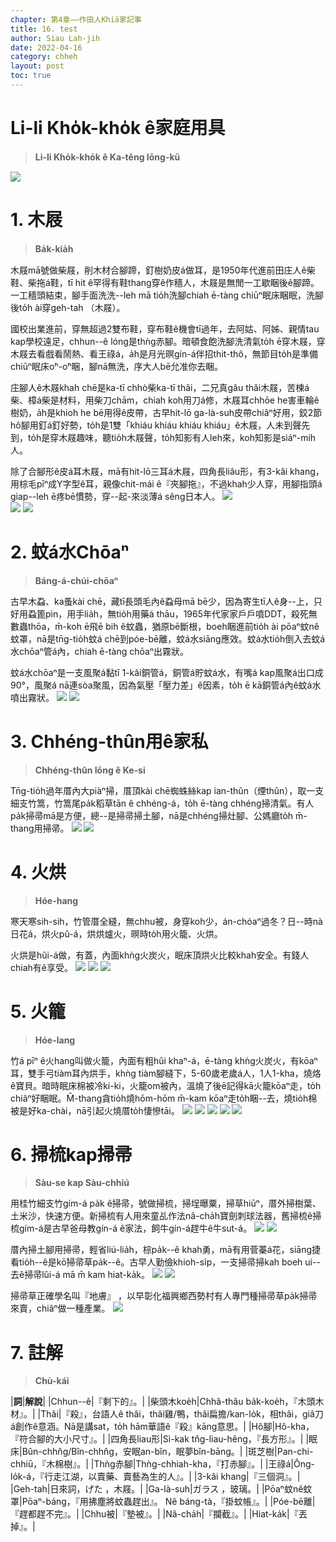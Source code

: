 ```yaml
---
chapter: 第4章——作田人Khiā家記事
title: 16. test
author: Siau Lah-jih
date: 2022-04-16
category: chheh
layout: post
toc: true
---
```


# Li-li Kho̍k-kho̍k ê家庭用具
> **Li-li Kho̍k-kho̍k ê Ka-têng Iōng-kū**

![](../too5/16/16-8-4蠓仔水濺a.jpg)

# 1. 木屐
> **Ba̍k-kia̍h**

木屐mā號做柴屐，削木材合腳蹄，釘樹奶皮á做耳，是1950年代進前田庄人ê柴鞋、柴拖á鞋，tī hit ê罕得有鞋thang穿ê作穡人，木屐是無閒一工歇睏後ê腳蹄。一工穡頭結束，腳手面洗洗--leh mā tio̍h洗腳chiah ē-tàng chiūⁿ眠床睏眠，洗腳後to̍h ài穿geh-tah （木屐）。

國校出業進前，穿無超過2雙布鞋，穿布鞋ê機會tī過年，去阿姑、阿姊、親情tau kap學校遠足，chhun--ê lóng是thǹg赤腳。暗頓食飽洗腳洗清氣to̍h ē穿木屐，穿木屐去看戲看鬧熱、看王祿á，a̍h是月光暝gín-á伴招thit-thô，無節目to̍h是準備chiūⁿ眠床o͘ⁿ-o͘ⁿ睏，腳nā無洗，序大人bē允准你去睏。

庄腳人ê木屐khah chē是ka-tī chhò柴ka-tī thâi，二兄真gâu thâi木屐，苦楝á柴、樟á柴是材料，用柴刀chām，chiah koh用刀á修，木屐耳chhōe he害車輪ê樹奶，a̍h是khioh he bē用得ê皮帶，古早hit-lō ga-là-suh皮帶chiâⁿ好用，鉸2節hô腳用釘á釘好勢，to̍h是1雙「khiáu khiáu khiáu khiáu」ê木屐，人未到聲先到，to̍h是穿木屐趣味，聽tio̍h木屐聲，to̍h知影有人leh來，koh知影是siáⁿ-mih人。

除了合腳形ê皮á耳木屐，mā有hit-lō三耳á木屐，四角長liâu形，有3-kâi khang，用棕毛pīⁿ成Y字型ê耳，親像chit-mái ê『夾腳拖』，不過khah少人穿，用腳指頭á giap--leh ē疼bē慣勢，穿--起-來淡薄á sêng日本人。
![](../too5/16/16-8-1木屐柴屐.jpg)  
![](../too5/16/16-8-2木屐.jpg)
![](../too5/16/16-8-2a木屐柴屐.jpg)

# 2. 蚊á水Chōaⁿ
> **Báng-á-chúi-chōaⁿ**

古早木蝨、ka蚤kài chē，藏tī長頭毛內ê蝨母mā bē少，因為寄生tī人ê身--上，只好用蝨篦pìn，用手lia̍h，無tio̍h用藥á thāu，1965年代家家戶戶噴DDT，殺死無數蟲thōa，m̄-koh ē飛ē bih ê蚊蟲，猶原bē斷根，boeh睏進前tio̍h ài pōaⁿ蚊nê蚊罩，nā是tn̄g-tio̍h蚊á chē到póe-bē離，蚊á水siāng應效。蚊á水tio̍h倒入去蚊á水chōaⁿ管á內，chiah ē-tàng chōaⁿ出霧狀。

蚊á水chōaⁿ是一支風聚á黏tī 1-kâi銅管á，銅管á貯蚊á水，有嘴á kap風聚á出口成90°，風聚á nā連sòa聚風，因為氣壓「壓力差」ê因素，to̍h ē kā銅管á內ê蚊á水噴出霧狀。
![](../too5/16/16-8-3蠓仔水濺忠義.jpg) 
![](../too5/16/16-8-4蠓仔水濺17陳慶芳.jpg)

# 3. Chhéng-thûn用ê家私
> **Chhéng-thûn Iōng ê Ke-si**

Tn̄g-tio̍h過年厝內大piàⁿ掃，厝頂kài chē蜘蛛絲kap ian-thûn（煙thûn），取一支細支竹篙，竹篙尾pa̍k稻草tān ê chhéng-á，to̍h ē-tàng chhéng掃清氣。有人pa̍k掃帚mā是方便，總--是掃帚掃土腳，nā是chhéng掃灶腳、公媽廳to̍h m̄-thang用掃帚。
![](../too5/16/16-8-5筅仔.jpg)
![](../too5/16/16-8-5a筅仔.jpg)


# 4. 火烘
> **Hóe-hang**

寒天寒sih-sih，竹管厝全縫，無chhu被，身穿koh少，án-chóaⁿ過冬？日--時nà日花á，烘火pû-á，烘烘爐火，暝時to̍h用火籠、火烘。

火烘是hûi-á做，有蓋，內面khǹg火炭火，眠床頂烘火比較khah安全。有錢人chiah有ê享受。
![](../too5/16/16-8-6火烘瓷仔.jpg) 
![](../too5/16/16-8-7火烘.jpg) 
![](../too5/16/16-8-8火烘.jpg)


# 5.  火籠
> **Hóe-lang**

竹á pīⁿ ê火hang叫做火籠，內面有粗hûi khaⁿ-á，ē-tàng khǹg火炭火，有kōaⁿ耳，雙手弓tiàm耳內烘手，khǹg tiàm腳縫下，5-60歲老歲á人，1人1-kha，燒烙ê寶貝。暗時眠床棉被冷ki-ki，火籠om被內，溫燒了後ē記得kā火籠kōaⁿ走，to̍h chiâⁿ好睏眠。M̄-thang貪tio̍h燒hōm-hōm m̄-kam kōaⁿ走to̍h睏--去，燒tio̍h棉被是好ka-chài，nā引起火燒厝to̍h悽慘tāi。
![](../too5/16/16-8-9火籠陳慶芳.jpg)
![](../too5/16/16-8-10火籠.jpg)
![](../too5/16/16-8-11火籠.jpg)
![](../too5/16/16-8-12火籠卓瓊幸.jpg)
![](../too5/16/16-8-12a火籠.jpg)

# 6. 掃梳kap掃帚
> **Sàu-se kap Sàu-chhiú**

用桂竹細支竹gím-á pa̍k ê掃帚，號做掃梳，掃埕曝粟，掃草hiūⁿ，厝外掃樹葉、土米沙，快速方便。新掃梳有人用來童乩作法nâ-cha̍h寶劍刺球法器，舊掃梳ê掃梳gím-á是古早爸母教gín-á ê家法，飼牛gín-á趕牛ê牛sut-á。
![](../too5/16/16-8-13掃梳陳松雄.jpg) 
![](../too5/16/16-8-14掃梳陳松雄.jpg)


厝內掃土腳用掃帚，輕省liú-lia̍h，棕pa̍k--ê khah勇，mā有用菅蓁á花，siāng捷看tio̍h--ê是kō͘掃帚草pa̍k--ê。古早人勤儉khioh-si̍p，一支掃帚掃kah boeh ui--去ê掃帚lûi-á mā m̄ kam hiat-ka̍k。
![](../too5/16/16-8-15掃帚.jpg) 
![](../too5/16/16-8-16掃帚.jpg)


掃帚草正確學名叫『地膚』
，以早彰化福興鄉西勢村有人專門種掃帚草pa̍k掃帚來賣，chiâⁿ做一種產業。
![](../too5/16/16-8-17掃帚.jpg)

# 7. 註解
> **Chù-kái**

|**詞**|**解說**|
|Chhun--ê|『剩下的』。|
|柴頭木koe̍h|Chhâ-thâu ba̍k-koe̍h，『木頭木材』。|
|Thâi|『殺』，台語人ê thâi，thâi雞/鴨，thâi扁擔/kan-lo̍k，相thâi，giâ刀á創作ê意涵。Nā是講sat，to̍h hām華語ê『殺』kāng意思。|
|Hô腳|Hô-kha，『符合腳的大小尺寸』。|
|四角長liau形|Sì-kak tn̂g-liau-hêng，『長方形』。|
|眠床|Bûn-chhn̂g/Bîn-chhn̂g，安眠an-bîn，眠夢bîn-bāng。|
|斑芝樹|Pan-chi-chhiū，『木棉樹』。|
|Thǹg赤腳|Thǹg-chhiah-kha，『打赤腳』。|
|王祿á|Ông-lo̍k-á，『行走江湖，以賣藥、賣藝為生的人』。|
|3-kâi khang|『三個洞』。|
|Geh-tah|日來詞，げた ，木屐。|
|Ga-là-suh|ガラス ，玻璃。|
|Pōaⁿ蚊nê蚊罩|Pōaⁿ-báng，『用拂塵將蚊蟲趕出』。 Nê báng-tà，『掛蚊帳』。|
|Póe-bē離|『趕都趕不完』。|
|Chhu被|『墊被』。|
|Nâ-cha̍h|『攔截』。|
|Hiat-ka̍k|『丟掉』。|